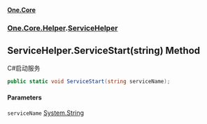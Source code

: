 #### [One.Core](index.md 'index')
### [One.Core.Helper](One_Core_Helper.md 'One.Core.Helper').[ServiceHelper](One_Core_Helper_ServiceHelper.md 'One.Core.Helper.ServiceHelper')
## ServiceHelper.ServiceStart(string) Method
C#启动服务 
```csharp
public static void ServiceStart(string serviceName);
```
#### Parameters
<a name='One_Core_Helper_ServiceHelper_ServiceStart(string)_serviceName'></a>
`serviceName` [System.String](https://docs.microsoft.com/en-us/dotnet/api/System.String 'System.String')  
  
